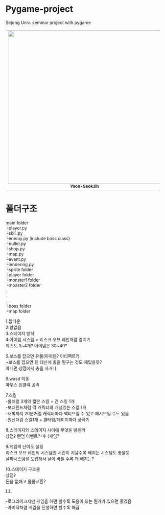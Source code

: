 # Pygame-project
Sejong Univ. seminar project with pygame

<table>
    <tr>
        <td align="center"><a href="https://github.com/Yoon-SeokJin"><img src="https://avatars.githubusercontent.com/u/63408412?v=4" width="500px" alt=""/><br/><sub><b>Yoon-SeokJin</b></sub></a><br /></td>
        <td align="center"><a href="https://github.com/Jinu-uu"><img src="https://avatars.githubusercontent.com/u/82719310?v=4" width="500px alt=""/><br/><sub><b>Jinu-uu</b></sub></a><br /></td>
      </tr>
</table>



# 폴더구조
main folder  
└player.py  
└skill.py  
└enemy.py (include boss class)  
└bullet.py  
└shop.py  
└map.py  
└event.py  
└lendering.py  
└sprite folder  
  └player folder  
  └monster1 folder  
  └moaster2 folder  
         .  
         .  
         .  
  └boss folder  
  └map folder  
  
  
  
1.탑다운  
2.방없음  
3.스테이지 방식  
4.아이템 시스템 = 리스크 오브 레인처럼 겹치기  
희귀도 3~4개? 아이템은 30~40?  
  
5.보스를 잡으면 유물(아이템? 아티팩트?)  
+보스를 잡으면 템 대신에 총을 떨구는 것도 재밌을듯?  
아니면 상점에서 총을 사거나  
  
6.wasd 이동  
마우스 왼클릭 공격  
  
7.스킬  
-롤처럼 3개의 짧은 스킬 + 긴 스킬 1개  
-보더랜드처럼 각 캐릭터의 개성있는 스킬 1개  
-새벽까지 20분처럼 캐릭터마다 액티브일 수 있고 패시브일 수도 있음  
-원신처럼 스킬1개 + 쿨타임/데미지마다 궁극기  
  
8.스테이지와 스테이지 사이에 무엇을 넣을까  
상점? 랜덤 이벤트? 미니게임?  
  
9.게임의 난이도 설정  
리스크 오브 레인의 시스템인 시간이 지날수록 쌔지는 시스템도 좋을듯  
날짜시스템을 도입해서 날이 바뀔 수록 더 쌔지는?  
  
  
10.스테이지 구조물  
상점?  
돈을 없애고 물물교환?  
  
11.  
-로그라이크지만 게임을 하면 할수록 도움이 되는 뭔가가 있으면 좋겠음  
-아이작처럼 게임을 진행하면 할수록 해금  

